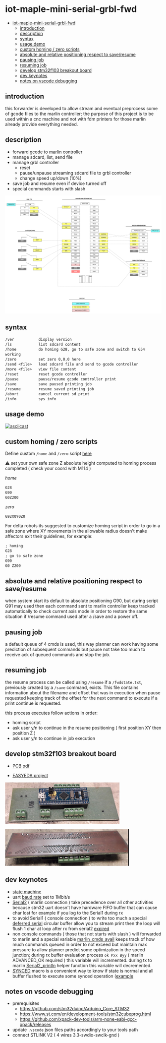 # iot-maple-mini-serial-grbl-fwd

<!-- TOC -->
- [iot-maple-mini-serial-grbl-fwd](#iot-maple-mini-serial-grbl-fwd)
  * [introduction](#introduction)
  * [description](#description)
  * [syntax](#syntax)
  * [usage demo](#usage-demo)
  * [custom homing / zero scripts](#custom-homing--zero-scripts)
  * [absolute and relative positioning respect to save/resume](#absolute-and-relative-positioning-respect-to-saveresume)
  * [pausing job](#pausing-job)
  * [resuming job](#resuming-job)
  * [develop stm32f103 breakout board](#develop-stm32f103-breakout-board)
  * [dev keynotes](#dev-keynotes)
  * [notes on vscode debugging](#notes-on-vscode-debugging)
<!-- TOCEND -->

## introduction

this forwarder is developed to allow stream and eventual preprocess some of gcode files to the marlin controller; the purpose of this project is to be used within a cnc machine and not with fdm printers for those marlin already provide everything needed.

## description

- forward gcode to [marlin](https://github.com/MarlinFirmware/Marlin) controller
- manage sdcard, list, send file
- manage grbl controller
    - reset
    - pause/unpause streaming sdcard file to grbl controller
    - change speed up/down (10%)
- save job and resume even if device turned off
- special commands starts with slash

![](data/doc/WIRINGS.png)

## syntax

```
/ver           display version
/ls            list sdcard content
/home          do homing G28, go to safe zone and switch to G54 working
/zero          set zero 0,0,0 here
/send <file>   load sdcard file and send to gcode controller
/more <file>   view file content
/reset         reset gcode controller
/pause         pause/resume gcode controller print
/save          save paused printing job
/resume        resume saved printing job
/abort         cancel current sd print
/info          sys info
```

## usage demo

[![asciicast](https://asciinema.org/a/371243.svg)](https://asciinema.org/a/371243)

## custom homing / zero scripts

Define custom `/home` and `/zero` script [here](https://github.com/devel0/iot-maple-mini-serial-grbl-fwd/blob/54ddec51e002adfd2c8ff6ac0a8e8eb678a1d120/iot-maple-mini-serial-grbl-fwd/config.h#L12)

:warning: set your own safe zone Z absolute height computed to homing process completed ( check your coord with M114 )

*home*
```gcode
G28
G90
G0Z200
```

*zero*
```gcode
G92X0Y0Z0
```

For delta robots its suggested to customize homing script in order to go in a safe zone where XY movements in the allowable radius doesn't make affectors exit their guidelines, for example:

```gcode
; homing
G28
; go to safe zone
G90
G0 Z200
```

## absolute and relative positioning respect to save/resume

when system start its default to absolute positioning G90, but during script G91 may used then each command sent to marlin controller keep tracked automatically to check current axis mode in order to restore the same situation if /resume command used after a /save and a power off.

## pausing job

a default queue of 4 cmds is used, this way planner can work having some prediction of subsequent commands but pause not take too much to receive ack of queued commands and stop the job.

## resuming job

the resume process can be called using `/resume` if a `/fwdstate.txt`, previously created by a `/save` command, exists. This file contains information about the filename and offset that was in execution when pause requested keeping track of the offset for the next command to execute if a print continue is requested.

this process executes follow actions in order:
- homing script
- ask user y/n to continue in the resume positioning ( first position XY then position Z )
- ask user y/n to continue in job execution

## develop stm32f103 breakout board

- [PCB pdf](data/doc/BREAKOUT_BOARD.pdf)

- [EASYEDA project](https://easyeda.com/lorenzo.delana/mini-maple-stm32f103-breakout)

![](data/doc/breakout-board-top.png)

![](data/doc/breakout-board-bottom.png)

## dev keynotes

- [state machine][1]
- uart [baud rate][2] set to 1Mbit/s
- [Serial2][3] ( marlin connection ) take precedence over all other activities because stm32 uart doesn't have hardware FIFO buffer that can cause char lost for example if you log to the Serial1 during rx
- to avoid Serial1 ( console connection ) to write too much a special [deferred serial][4] circular buffer allow you to stream print then the loop will flush 1 char at loop after rx from serial2 [expired][5]
- non console commands ( those that not starts with slash ) will forwarded to marlin and a special variable [marlin_cmds_avail][6] keeps track of how much commands queued in order to not exceed but maintain max pressure to allow planner predict some optimization in the speed junction; during rx buffer evaluation process `ok Pxx Byy` ( marlin ADVANCED_OK required ) this variable will incremented. during tx to marlin [Serial2_println][7] helper function this variable will decremented.
- [SYNCED][8] macro is a convenient way to know if state is normal and all buffer flushed to execute some synced operation ([example][9]

[1]: https://github.com/devel0/iot-maple-mini-serial-grbl-fwd/blob/2d3c3685ebb0bd44b68d19011f69fd90f436ce8b/iot-maple-mini-serial-grbl-fwd/Global.h#L8
[2]: https://github.com/devel0/iot-maple-mini-serial-grbl-fwd/blob/86057ea6bf172b2c50c7304eafc9808bc15a5c2c/iot-maple-mini-serial-grbl-fwd/config.h#L9
[3]: https://github.com/devel0/iot-maple-mini-serial-grbl-fwd/blob/9815d26e4cd1a46d19c26becdee08b766f6351fe/iot-maple-mini-serial-grbl-fwd/Global.cpp#L139
[4]: https://github.com/devel0/iot-maple-mini-serial-grbl-fwd/blob/9815d26e4cd1a46d19c26becdee08b766f6351fe/iot-maple-mini-serial-grbl-fwd/Global.cpp#L53
[5]: https://github.com/devel0/iot-maple-mini-serial-grbl-fwd/blob/86057ea6bf172b2c50c7304eafc9808bc15a5c2c/iot-maple-mini-serial-grbl-fwd/config.h#L14
[6]: https://github.com/devel0/iot-maple-mini-serial-grbl-fwd/blob/9815d26e4cd1a46d19c26becdee08b766f6351fe/iot-maple-mini-serial-grbl-fwd/Global.cpp#L33
[7]: https://github.com/devel0/iot-maple-mini-serial-grbl-fwd/blob/9815d26e4cd1a46d19c26becdee08b766f6351fe/iot-maple-mini-serial-grbl-fwd/Global.cpp#L105
[8]: https://github.com/devel0/iot-maple-mini-serial-grbl-fwd/blob/9815d26e4cd1a46d19c26becdee08b766f6351fe/iot-maple-mini-serial-grbl-fwd/Global.cpp#L131
[9]: https://github.com/devel0/iot-maple-mini-serial-grbl-fwd/blob/9815d26e4cd1a46d19c26becdee08b766f6351fe/iot-maple-mini-serial-grbl-fwd/Global.cpp#L816

## notes on vscode debugging

- prerequisites
    - https://github.com/stm32duino/Arduino_Core_STM32
    - https://www.st.com/en/development-tools/stm32cubeprog.html
    - https://github.com/xpack-dev-tools/arm-none-eabi-gcc-xpack/releases
- update `.vscode` json files paths accordingly to your tools path
- connect STLINK V2 ( 4 wires 3.3-swdio-swclk-gnd )
